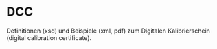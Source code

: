# DCC

Definitionen (xsd) und Beispiele (xml, pdf) zum Digitalen Kalibrierschein (digital calibration certificate).